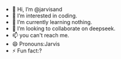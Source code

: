 - 👋 Hi, I’m @jarvisand
- 👀 I’m interested in coding.
- 🌱 I’m currently learning nothing.
- 💞️ I’m looking to collaborate on deepseek.
- 📫 you can't reach me.
- 😄 Pronouns:Jarvis
- ⚡ Fun fact:?

<!---
jarvisand/jarvisand is a ✨ special ✨ repository because its `README.md` (this file) appears on your GitHub profile.
You can click the Preview link to take a look at your changes.
--->
